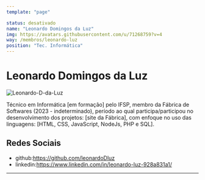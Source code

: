 ```yaml
---
template: "page"

status: desativado
name: "Leonardo Domingos da Luz"
img: https://avatars.githubusercontent.com/u/71268759?v=4
way: /membros/leonardo-luz
position: "Tec. Informática"
---
```


# Leonardo Domingos da Luz

![Leonardo-D-da-Luz](https://avatars.githubusercontent.com/u/71268759?v=4)

Técnico em Informática [em formação] pelo IFSP, membro da Fábrica de Softwares (2023 - indeterminado), período ao qual participa/participou no desenvolvimento dos projetos: [site da Fábrica], com enfoque no uso das linguagens: [HTML, CSS, JavaScript, NodeJs, PHP e SQL].

## Redes Sociais
- github:https://github.com/leonardoDluz
- linkedin:https://www.linkedin.com/in/leonardo-luz-928a831a1/
***

<!--## Perfil

## Evolução-->
